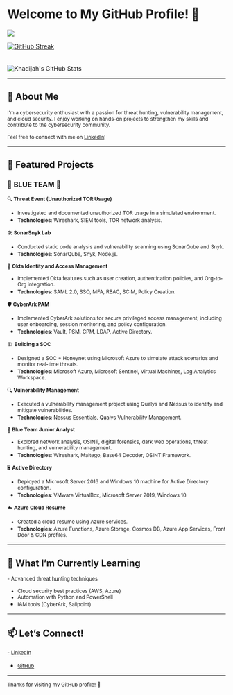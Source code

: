 # Welcome to My GitHub Profile! 👋  
![](https://komarev.com/ghpvc/?username=khadijahW&color=green)  

[![GitHub Streak](https://github-readme-streak-stats.herokuapp.com?user=khadijahW&theme=tokyonight)](https://git.io/streak-stats)  
<br>  
![Khadijah's GitHub Stats](https://github-readme-stats.vercel.app/api?username=khadijahW&show_icons=true&theme=tokyonight)  

---

## 👋 About Me  
<small>I’m a cybersecurity enthusiast with a passion for threat hunting, vulnerability management, and cloud security. I enjoy working on hands-on projects to strengthen my skills and contribute to the cybersecurity community.</small>  

<small>Feel free to connect with me on [LinkedIn](https://www.linkedin.com/in/khadijah-w-44bb48238/)!</small>  

---

## 🚀 Featured Projects  

### 🔵 **BLUE TEAM** 🔵  
<small>🔍 **Threat Event (Unauthorized TOR Usage)**  
- Investigated and documented unauthorized TOR usage in a simulated environment.  
- **Technologies**: Wireshark, SIEM tools, TOR network analysis.</small>  

<small>🛠️ **SonarSnyk Lab**  
- Conducted static code analysis and vulnerability scanning using SonarQube and Snyk.  
- **Technologies**: SonarQube, Snyk, Node.js.</small>  

<small>🔐 **Okta Identity and Access Management**  
- Implemented Okta features such as user creation, authentication policies, and Org-to-Org integration.  
- **Technologies**: SAML 2.0, SSO, MFA, RBAC, SCIM, Policy Creation.</small>  

<small>🛡️ **CyberArk PAM**  
- Implemented CyberArk solutions for secure privileged access management, including user onboarding, session monitoring, and policy configuration.  
- **Technologies**: Vault, PSM, CPM, LDAP, Active Directory.</small>  

<small>🏗️ **Building a SOC**  
- Designed a SOC + Honeynet using Microsoft Azure to simulate attack scenarios and monitor real-time threats.  
- **Technologies**: Microsoft Azure, Microsoft Sentinel, Virtual Machines, Log Analytics Workspace.</small>  

<small>🔍 **Vulnerability Management**  
- Executed a vulnerability management project using Qualys and Nessus to identify and mitigate vulnerabilities.  
- **Technologies**: Nessus Essentials, Qualys Vulnerability Management.</small>  

<small>🔵 **Blue Team Junior Analyst**  
- Explored network analysis, OSINT, digital forensics, dark web operations, threat hunting, and vulnerability management.  
- **Technologies**: Wireshark, Maltego, Base64 Decoder, OSINT Framework.</small>  

<small>🖥️ **Active Directory**  
- Deployed a Microsoft Server 2016 and Windows 10 machine for Active Directory configuration.  
- **Technologies**: VMware VirtualBox, Microsoft Server 2019, Windows 10.</small>  

<small>☁️ **Azure Cloud Resume**  
- Created a cloud resume using Azure services.  
- **Technologies**: Azure Functions, Azure Storage, Cosmos DB, Azure App Services, Front Door & CDN profiles.</small>  

---

## 🌱 What I’m Currently Learning  
<small>- Advanced threat hunting techniques  
- Cloud security best practices (AWS, Azure)  
- Automation with Python and PowerShell  
- IAM tools (CyberArk, Sailpoint)</small>  

---

## 📫 Let’s Connect!  
<small>- [LinkedIn](https://www.linkedin.com/in/khadijah-w-44bb48238/)  
- [GitHub](https://github.com/khadijahW)</small>  

---

<small>Thanks for visiting my GitHub profile! 🚀</small>  
